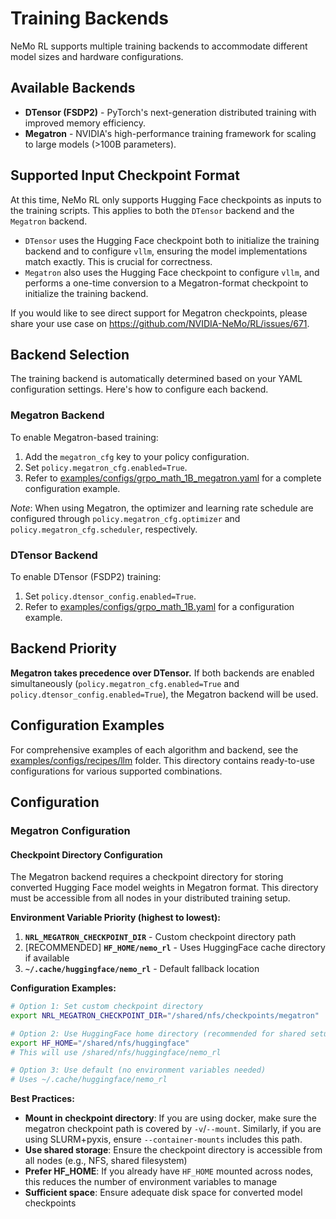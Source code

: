 # Training Backends

NeMo RL supports multiple training backends to accommodate different model sizes and hardware configurations.

## Available Backends

- **DTensor (FSDP2)** - PyTorch's next-generation distributed training with improved memory efficiency.
- **Megatron** - NVIDIA's high-performance training framework for scaling to large models (>100B parameters).

## Supported Input Checkpoint Format

At this time, NeMo RL only supports Hugging Face checkpoints as inputs to the training scripts. This applies to both
the `DTensor` backend and the `Megatron` backend.

* `DTensor` uses the Hugging Face checkpoint both to initialize the training backend and to configure `vllm`, ensuring the model implementations match exactly. This is crucial for correctness.
* `Megatron` also uses the Hugging Face checkpoint to configure `vllm`, and performs a one-time conversion to a Megatron-format checkpoint to initialize the training backend.

If you would like to see direct support for Megatron checkpoints, please share your use case on
https://github.com/NVIDIA-NeMo/RL/issues/671.

## Backend Selection

The training backend is automatically determined based on your YAML configuration settings. Here's how to configure each backend.

### Megatron Backend
To enable Megatron-based training:

1. Add the `megatron_cfg` key to your policy configuration.
2. Set `policy.megatron_cfg.enabled=True`.
3. Refer to [examples/configs/grpo_math_1B_megatron.yaml](../../examples/configs/grpo_math_1B_megatron.yaml) for a complete configuration example.

_Note_: When using Megatron, the optimizer and learning rate schedule are configured through `policy.megatron_cfg.optimizer` and `policy.megatron_cfg.scheduler`, respectively.

### DTensor Backend
To enable DTensor (FSDP2) training:

1. Set `policy.dtensor_config.enabled=True`.
2. Refer to [examples/configs/grpo_math_1B.yaml](../../examples/configs/grpo_math_1B.yaml) for a configuration example.

## Backend Priority

**Megatron takes precedence over DTensor.** If both backends are enabled simultaneously (`policy.megatron_cfg.enabled=True` and `policy.dtensor_config.enabled=True`), the Megatron backend will be used.

## Configuration Examples

For comprehensive examples of each algorithm and backend, see the [examples/configs/recipes/llm](https://github.com/NVIDIA-NeMo/RL/tree/main/examples/configs/recipes/llm) folder. This directory contains ready-to-use configurations for various supported combinations.

## Configuration

### Megatron Configuration

#### Checkpoint Directory Configuration

The Megatron backend requires a checkpoint directory for storing converted Hugging Face model weights in Megatron format. This directory must be accessible from all nodes in your distributed training setup.

**Environment Variable Priority (highest to lowest):**

1. **`NRL_MEGATRON_CHECKPOINT_DIR`** - Custom checkpoint directory path
2. [RECOMMENDED] **`HF_HOME/nemo_rl`** - Uses HuggingFace cache directory if available
3. **`~/.cache/huggingface/nemo_rl`** - Default fallback location

**Configuration Examples:**

```bash
# Option 1: Set custom checkpoint directory
export NRL_MEGATRON_CHECKPOINT_DIR="/shared/nfs/checkpoints/megatron"

# Option 2: Use HuggingFace home directory (recommended for shared setups)
export HF_HOME="/shared/nfs/huggingface"
# This will use /shared/nfs/huggingface/nemo_rl

# Option 3: Use default (no environment variables needed)
# Uses ~/.cache/huggingface/nemo_rl
```

**Best Practices:**

- **Mount in checkpoint directory**: If you are using docker, make sure the megatron checkpoint path is covered by `-v`/`--mount`. Similarly, if you are using SLURM+pyxis, ensure `--container-mounts` includes this path.
- **Use shared storage**: Ensure the checkpoint directory is accessible from all nodes (e.g., NFS, shared filesystem)
- **Prefer HF_HOME**: If you already have `HF_HOME` mounted across nodes, this reduces the number of environment variables to manage
- **Sufficient space**: Ensure adequate disk space for converted model checkpoints